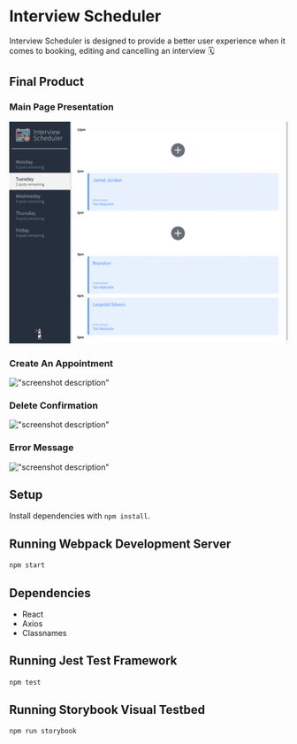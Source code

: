 # Interview Scheduler
Interview Scheduler is designed to provide a better user experience when it comes to booking, editing and cancelling an interview 🗓 </br>

## Final Product 

### Main Page Presentation
!["screenshot description"](https://github.com/avacadok/scheduler/blob/master/docs/main.png)
### Create An Appointment
!["screenshot description"]()
### Delete Confirmation
!["screenshot description"]()
### Error Message
!["screenshot description"]()

## Setup

Install dependencies with `npm install`.

## Running Webpack Development Server

```sh
npm start
```
## Dependencies 
  - React
  - Axios
  - Classnames


## Running Jest Test Framework

```sh
npm test
```

## Running Storybook Visual Testbed

```sh
npm run storybook
```
